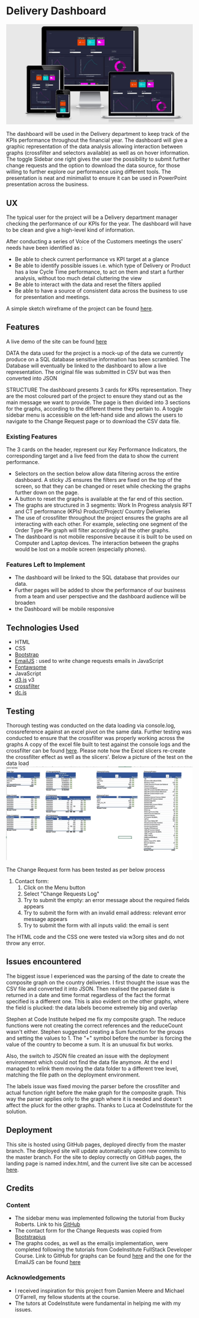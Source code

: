 # Delivery Dashboard

![site](assets/static/images/responsive_site.JPG)

The dashboard will be used in the Delivery department to keep track of the KPIs performance throughout the financial year. The dashboard will give a graphic representation of the data analysis allowing interaction between graphs (crossfilter and selectors available) as well as on hover information. The toggle Sidebar one right gives the user the possibility to submit further change requests and the option to download the data source, for those willing to further explore our performance using different tools. The presentation is neat and minimalist to ensure it can be used in PowerPoint presentation across the business.


## UX

The typical user for the project will be a Delivery department manager checking the performance of our KPIs for the year. The dashboard will have to be clean and give a high-level kind of information.

After conducting a series of Voice of the Customers meetings the users' needs have been identified as :

- Be able to check current performance vs KPI target at a glance
- Be able to identify possible issues i.e. which type of Delivery or Product has a low Cycle Time performance, to act on them and start a further analysis, without too much detail cluttering the view
- Be able to interact with the data and reset the filters applied
- Be able to have a source of consistent data across the business to use for presentation and meetings.

A simple sketch wireframe of the project can be found [here](assets/wireframes/wireframe.pdf).


## Features
A live demo of the site can be found [here](https://valenovi76.github.io/Delivery_Dashboard/)

DATA
the data used for the project is a mock-up of the data we currently produce on a SQL database
sensitive information has been scrambled.
The Database will eventually be linked to the dashboard to allow a live representation.
The original file was submitted in CSV but was then converted into JSON

STRUCTURE
The dashboard presents 3 cards for KPIs representation.
They are the most coloured part of the project to ensure they stand out as the main message we want to provide.
The page is then divided into 3 sections for the graphs, according to the different theme they pertain to.
A toggle sidebar menu is accessible on the left-hand side and allows the users to navigate to the Change Request page or to download the CSV data file.


### Existing Features

The  3 cards on the header, represent our Key Performance Indicators, the corresponding target and a live feed from the data to show the current performance.

 - Selectors on the section below allow data filtering across the entire dashboard.
    A sticky JS ensures the filters are fixed on the top of the screen,
    so that they can be changed or reset while checking the graphs further down on the page.
 - A button to reset the graphs is available at the far end of this section.
 - The graphs are structured in 3 segments:
                Work In Progress analysis
                RFT and CT performance (KPIs)
                Product/Project/ Country Deliveries
 - The use of crossfilter throughout the project ensures the graphs are all interacting with each other.
For example, selecting one segment of the Order Type Pie graph will filter accordingly all the other graphs.
 - The dashboard is not mobile responsive because it is built to be used on Computer and Laptop devices. The interaction between the graphs would be lost on a mobile screen (especially phones).



### Features Left to Implement

 -   The dashboard will be linked to the SQL database that provides our data.
 - Further pages will be added to show the performance of our business from a team and user perspective and the dashboard audience will be broaden
 - the Dashboard will be mobile responsive
 


## Technologies Used

- HTML
- CSS
- [Bootstrap](https://getbootstrap.com/)
- [EmailJS](https://www.emailjs.com/) : used to write change requests emails in JavaScript
- [Fontawsome](https://fontawesome.com/)
- JavaScript
- [d3.js](https://d3js.org) v3
- [crossfilter](https://github.com/square/crossfilter)
- [dc.js](https://dc-js.github.io/dc.js/)


##  Testing

Thorough testing was conducted on the data loading via console.log, crossreference against an excel pivot on the same data.
Further testing was conducted to ensure that the crossfilter was properly working across the graphs
A copy of the excel file built to test against the console logs and the crossfilter can be found [here](/data/Data_testing.xlsx).
Please note how the Excel slicers re-create the crossfilter effect as well as the slicers'.
Below a picture of the test on the data load
![Testing Data](assets/static/images/Data_testing.JPG)

The Change Request form has been tested as per below process

1.  Contact form:
    1.  Click on the Menu button
    2. Select "Change Requests Log"
    3.  Try to submit the empty: an error message about the required fields appears
    4.  Try to submit the form with an invalid email address: relevant error message appears
    5.  Try to submit the form with all inputs valid: the email is sent

The HTML code and the CSS one were tested via w3org sites and do not throw any error.

## Issues encountered


The biggest issue I experienced was the parsing of the date to create the composite graph on the country deliveries.
I first thought the issue was the CSV file and converted it into JSON.
Then realised the parsed date is returned in a date and time format regardless of the fact the format specified is a different one.
This is also evident on the other graphs, where the field is plucked: the data labels become extremely big and overlap

Stephen at Code Institute helped me fix my composite graph.
The reduce functions were not creating the correct references and the reduceCount wasn't either.  Stephen suggested creating a Sum function for 
the groups and setting the values to 1.
The "+" symbol before the number is forcing the value of the country to become a sum. It is an unusual fix but works. 


Also, the switch to JSON file created an issue with the deployment environment which could not find the data file anymore.
At the end I managed to relink them moving the data folder to a different tree level, matching the file path on the deployment environment.

The labels issue was fixed moving the parser before the crossfilter and actual function right before the make graph for the composite graph.
This way the parser applies only to the graph where it is needed and doesn't affect the pluck for the other graphs.
Thanks to Luca at CodeInstitute for the solution.


## Deployment

This site is hosted using GitHub pages, deployed directly from the master branch.
The deployed site will update automatically upon new commits to the master branch.
For the site to deploy correctly on GitHub pages, the landing page is named index.html, and the current live site can be accessed [here](https://valenovi76.github.io/Delivery_Dashboard/).

## Credits

### Content

- The sidebar menu was implemented following the tutorial from Bucky Roberts. Link to his [GitHub](https://github.com/buckyroberts)
- The contact form for the Change Requests was copied from [Bootstrapius](https://bootstrapious.com/p/how-to-build-a-working-bootstrap-contact-form)
- The graphs codes, as well as the emailjs implementation,  were completed following the tutorials from CodeInstitute FullStack Developer Course. Link to GitHub for graphs
can be found [here](https://github.com/Code-Institute-Solutions/DataVisualisationMiniProject) and the one for the EmailJS can be found [here](https://github.com/Code-Institute-Solutions/InteractiveFrontendDevelopment-Resume)

### Acknowledgements

-   I received inspiration for this project from Damien Meere and Michael O'Farrell, my fellow students at the course.
-   The tutors at CodeInstitute were fundamental in helping me with my issues.
